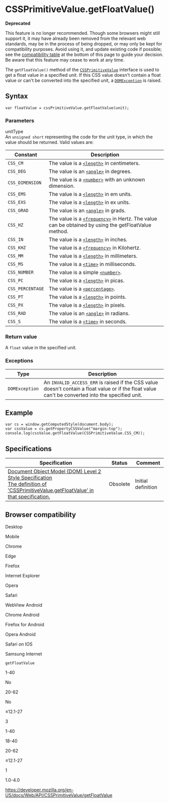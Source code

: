 # CSSPrimitiveValue.getFloatValue()

**Deprecated**

This feature is no longer recommended. Though some browsers might still support it, it may have already been removed from the relevant web standards, may be in the process of being dropped, or may only be kept for compatibility purposes. Avoid using it, and update existing code if possible; see the [compatibility table](#browser_compatibility) at the bottom of this page to guide your decision. Be aware that this feature may cease to work at any time.

The `getFloatValue()` method of the [`CSSPrimitiveValue`](../cssprimitivevalue) interface is used to get a float value in a specified unit. If this CSS value doesn't contain a float value or can't be converted into the specified unit, a [`DOMException`](../domexception) is raised.

## Syntax

    var floatValue = cssPrimitiveValue.getFloatValue(unit);

### Parameters

unitType  
An `unsigned short` representing the code for the unit type, in which the value should be returned. Valid values are:

<table><thead><tr class="header"><th>Constant</th><th>Description</th></tr></thead><tbody><tr class="odd"><td><code>CSS_CM</code></td><td>The value is a <a href="https://developer.mozilla.org/en-US/docs/Web/CSS/length"><code>&lt;length&gt;</code></a> in centimeters.</td></tr><tr class="even"><td><code>CSS_DEG</code></td><td>The value is an <a href="https://developer.mozilla.org/en-US/docs/Web/CSS/angle"><code>&lt;angle&gt;</code></a> in degrees.</td></tr><tr class="odd"><td><code>CSS_DIMENSION</code></td><td>The value is a <a href="https://developer.mozilla.org/en-US/docs/Web/CSS/number"><code>&lt;number&gt;</code></a> with an unknown dimension.</td></tr><tr class="even"><td><code>CSS_EMS</code></td><td>The value is a <a href="https://developer.mozilla.org/en-US/docs/Web/CSS/length"><code>&lt;length&gt;</code></a> in em units.</td></tr><tr class="odd"><td><code>CSS_EXS</code></td><td>The value is a <a href="https://developer.mozilla.org/en-US/docs/Web/CSS/length"><code>&lt;length&gt;</code></a> in ex units.</td></tr><tr class="even"><td><code>CSS_GRAD</code></td><td>The value is an <a href="https://developer.mozilla.org/en-US/docs/Web/CSS/angle"><code>&lt;angle&gt;</code></a> in grads.</td></tr><tr class="odd"><td><code>CSS_HZ</code></td><td>The value is a <a href="https://developer.mozilla.org/en-US/docs/Web/CSS/frequency"><code>&lt;frequency&gt;</code></a> in Hertz. The value can be obtained by using the getFloatValue method.</td></tr><tr class="even"><td><code>CSS_IN</code></td><td>The value is a <a href="https://developer.mozilla.org/en-US/docs/Web/CSS/length"><code>&lt;length&gt;</code></a> in inches.</td></tr><tr class="odd"><td><code>CSS_KHZ</code></td><td>The value is a <a href="https://developer.mozilla.org/en-US/docs/Web/CSS/frequency"><code>&lt;frequency&gt;</code></a> in Kilohertz.</td></tr><tr class="even"><td><code>CSS_MM</code></td><td>The value is a <a href="https://developer.mozilla.org/en-US/docs/Web/CSS/length"><code>&lt;length&gt;</code></a> in millimeters.</td></tr><tr class="odd"><td><code>CSS_MS</code></td><td>The value is a <a href="https://developer.mozilla.org/en-US/docs/Web/CSS/time"><code>&lt;time&gt;</code></a> in milliseconds.</td></tr><tr class="even"><td><code>CSS_NUMBER</code></td><td>The value is a simple <a href="https://developer.mozilla.org/en-US/docs/Web/CSS/number"><code>&lt;number&gt;</code></a>.</td></tr><tr class="odd"><td><code>CSS_PC</code></td><td>The value is a <a href="https://developer.mozilla.org/en-US/docs/Web/CSS/length"><code>&lt;length&gt;</code></a> in picas.</td></tr><tr class="even"><td><code>CSS_PERCENTAGE</code></td><td>The value is a <a href="https://developer.mozilla.org/en-US/docs/Web/CSS/percentage"><code>&lt;percentage&gt;</code></a>.</td></tr><tr class="odd"><td><code>CSS_PT</code></td><td>The value is a <a href="https://developer.mozilla.org/en-US/docs/Web/CSS/length"><code>&lt;length&gt;</code></a> in points.</td></tr><tr class="even"><td><code>CSS_PX</code></td><td>The value is a <a href="https://developer.mozilla.org/en-US/docs/Web/CSS/length"><code>&lt;length&gt;</code></a> in pixels.</td></tr><tr class="odd"><td><code>CSS_RAD</code></td><td>The value is an <a href="https://developer.mozilla.org/en-US/docs/Web/CSS/angle"><code>&lt;angle&gt;</code></a> in radians.</td></tr><tr class="even"><td><code>CSS_S</code></td><td>The value is a <a href="https://developer.mozilla.org/en-US/docs/Web/CSS/time"><code>&lt;time&gt;</code></a> in seconds.</td></tr></tbody></table>

### Return value

A `float` value in the specified unit.

### Exceptions

<table><thead><tr class="header"><th><strong>Type</strong></th><th><strong>Description</strong></th></tr></thead><tbody><tr class="odd"><td><code>DOMException</code></td><td>An <code>INVALID_ACCESS_ERR</code> is raised if the CSS value doesn't contain a float value or if the float value can't be converted into the specified unit.</td></tr></tbody></table>

## Example

    var cs = window.getComputedStyle(document.body);
    var cssValue = cs.getPropertyCSSValue("margin-top");
    console.log(cssValue.getFloatValue(CSSPrimitiveValue.CSS_CM));

## Specifications

<table><thead><tr class="header"><th>Specification</th><th>Status</th><th>Comment</th></tr></thead><tbody><tr class="odd"><td><a href="https://www.w3.org/TR/DOM-Level-2-Style/css.html#CSS-CSSPrimitiveValue-getFloatValue">Document Object Model (DOM) Level 2 Style Specification<br />
<span class="small">The definition of 'CSSPrimitiveValue.getFloatValue' in that specification.</span></a></td><td><span class="spec-obsolete">Obsolete</span></td><td>Initial definition</td></tr></tbody></table>

## Browser compatibility

Desktop

Mobile

Chrome

Edge

Firefox

Internet Explorer

Opera

Safari

WebView Android

Chrome Android

Firefox for Android

Opera Android

Safari on IOS

Samsung Internet

`getFloatValue`

1-40

No

20-62

No

≤12.1-27

3

1-40

18-40

20-62

≤12.1-27

1

1.0-4.0

<a href="https://developer.mozilla.org/en-US/docs/Web/API/CSSPrimitiveValue/getFloatValue" class="_attribution-link">https://developer.mozilla.org/en-US/docs/Web/API/CSSPrimitiveValue/getFloatValue</a>
